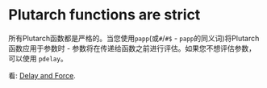 # Plutarch functions are strict

所有Plutarch函数都是严格的。当您使用`papp`(或`#`/`#$` - `papp`的同义词)将Plutarch函数应用于参数时 - 参数将在传递给函数之前进行评估。如果您不想评估参数，可以使用 `pdelay`。

看: [Delay and Force](./../Introduction/Delay%20and%20Force.md).
